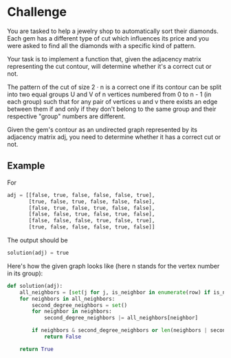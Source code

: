 # Challenge

You are tasked to help a jewelry shop to automatically sort their diamonds. Each gem has a different type of cut which influences its price and you were asked to find all the diamonds with a specific kind of pattern.

Your task is to implement a function that, given the adjacency matrix representing the cut contour, will determine whether it's a correct cut or not.

The pattern of the cut of size 2 · n is a correct one if its contour can be split into two equal groups U and V of n vertices numbered from 0 to n - 1 (in each group) such that for any pair of vertices u and v there exists an edge between them if and only if they don't belong to the same group and their respective "group" numbers are different.

Given the gem's contour as an undirected graph represented by its adjacency matrix adj, you need to determine whether it has a correct cut or not.

## Example

For

```Python
adj = [[false, true, false, false, false, true],
       [true, false, true, false, false, false],
       [false, true, false, true, false, false],
       [false, false, true, false, true, false],
       [false, false, false, true, false, true],
       [true, false, false, false, true, false]]
```
The output should be
```Python
solution(adj) = true
```
Here's how the given graph looks like (here n stands for the vertex number in its group):

```Python
def solution(adj):
    all_neighbors = [set(j for j, is_neighbor in enumerate(row) if is_neighbor) for row in adj]
    for neighbors in all_neighbors:
        second_degree_neighbors = set()
        for neighbor in neighbors:
            second_degree_neighbors |= all_neighbors[neighbor]

        if neighbors & second_degree_neighbors or len(neighbors | second_degree_neighbors) != len(adj) - 1:
            return False

    return True
```